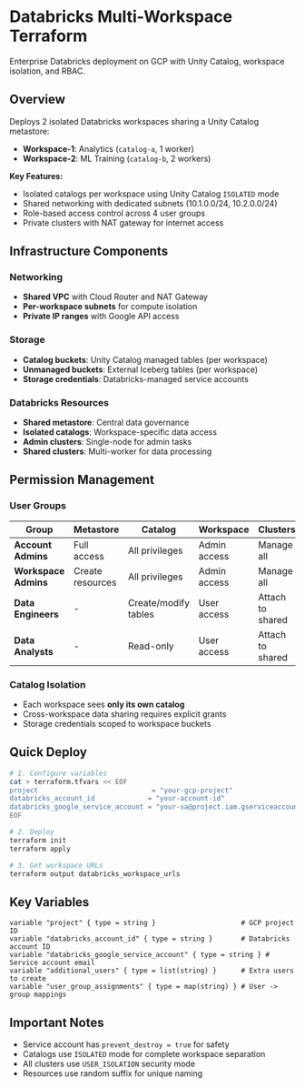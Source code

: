 # Databricks Multi-Workspace Terraform

Enterprise Databricks deployment on GCP with Unity Catalog, workspace isolation, and RBAC.

## Overview

Deploys 2 isolated Databricks workspaces sharing a Unity Catalog metastore:
- **Workspace-1**: Analytics (`catalog-a`, 1 worker)
- **Workspace-2**: ML Training (`catalog-b`, 2 workers)

**Key Features:**
- Isolated catalogs per workspace using Unity Catalog `ISOLATED` mode
- Shared networking with dedicated subnets (10.1.0.0/24, 10.2.0.0/24)
- Role-based access control across 4 user groups
- Private clusters with NAT gateway for internet access

## Infrastructure Components

### Networking
- **Shared VPC** with Cloud Router and NAT Gateway
- **Per-workspace subnets** for compute isolation
- **Private IP ranges** with Google API access

### Storage
- **Catalog buckets**: Unity Catalog managed tables (per workspace)
- **Unmanaged buckets**: External Iceberg tables (per workspace)
- **Storage credentials**: Databricks-managed service accounts

### Databricks Resources
- **Shared metastore**: Central data governance
- **Isolated catalogs**: Workspace-specific data access
- **Admin clusters**: Single-node for admin tasks
- **Shared clusters**: Multi-worker for data processing

## Permission Management

### User Groups

| Group | Metastore | Catalog | Workspace | Clusters |
|-------|-----------|---------|-----------|----------|
| **Account Admins** | Full access | All privileges | Admin access | Manage all |
| **Workspace Admins** | Create resources | All privileges | Admin access | Manage all |
| **Data Engineers** | - | Create/modify tables | User access | Attach to shared |
| **Data Analysts** | - | Read-only | User access | Attach to shared |

### Catalog Isolation
- Each workspace sees **only its own catalog**
- Cross-workspace data sharing requires explicit grants
- Storage credentials scoped to workspace buckets

## Quick Deploy

```bash
# 1. Configure variables
cat > terraform.tfvars << EOF
project                            = "your-gcp-project"
databricks_account_id             = "your-account-id"
databricks_google_service_account = "your-sa@project.iam.gserviceaccount.com"
EOF

# 2. Deploy
terraform init
terraform apply

# 3. Get workspace URLs
terraform output databricks_workspace_urls
```

## Key Variables

```hcl
variable "project" { type = string }                     # GCP project ID
variable "databricks_account_id" { type = string }       # Databricks account ID  
variable "databricks_google_service_account" { type = string } # Service account email
variable "additional_users" { type = list(string) }      # Extra users to create
variable "user_group_assignments" { type = map(string) } # User -> group mappings
```

## Important Notes

- Service account has `prevent_destroy = true` for safety
- Catalogs use `ISOLATED` mode for complete workspace separation
- All clusters use `USER_ISOLATION` security mode
- Resources use random suffix for unique naming